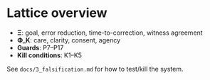 # Lattice overview

- **Ξ**: goal, error reduction, time-to-correction, witness agreement
- **Φ_K**: care, clarity, consent, agency
- **Guards**: P7–P17
- **Kill conditions**: K1–K5

See `docs/3_falsification.md` for how to test/kill the system.
